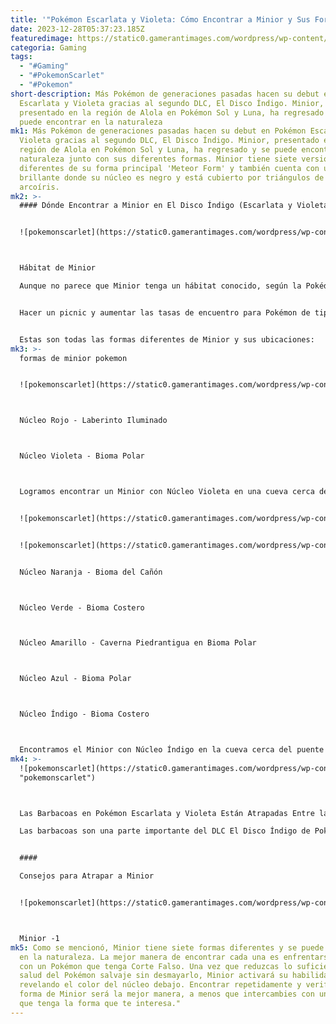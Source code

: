 ```yaml
---
title: '"Pokémon Escarlata y Violeta: Cómo Encontrar a Minior y Sus Formas"'
date: 2023-12-28T05:37:23.185Z
featuredimage: https://static0.gamerantimages.com/wordpress/wp-content/uploads/2023/12/fi-minior.jpg?q=50&fit=contain&w=1140&h=&dpr=1.5
categoria: Gaming
tags:
  - "#Gaming"
  - "#PokemonScarlet"
  - "#Pokemon"
short-description: Más Pokémon de generaciones pasadas hacen su debut en Pokémon
  Escarlata y Violeta gracias al segundo DLC, El Disco Índigo. Minior,
  presentado en la región de Alola en Pokémon Sol y Luna, ha regresado y se
  puede encontrar en la naturaleza
mk1: Más Pokémon de generaciones pasadas hacen su debut en Pokémon Escarlata y
  Violeta gracias al segundo DLC, El Disco Índigo. Minior, presentado en la
  región de Alola en Pokémon Sol y Luna, ha regresado y se puede encontrar en la
  naturaleza junto con sus diferentes formas. Minior tiene siete versiones
  diferentes de su forma principal 'Meteor Form' y también cuenta con una forma
  brillante donde su núcleo es negro y está cubierto por triángulos de colores
  arcoíris.
mk2: >-
  #### Dónde Encontrar a Minior en El Disco Índigo (Escarlata y Violeta)


  ![pokemonscarlet](https://static0.gamerantimages.com/wordpress/wp-content/uploads/2023/12/minior-habitat.jpeg?q=50&fit=crop&w=1500&dpr=1.5 "pokemonscarlet")



  Hábitat de Minior

  Aunque no parece que Minior tenga un hábitat conocido, según la Pokédex del juego, aún se puede encontrar en varias ubicaciones diferentes. Cada una de sus formas se encuentra en lugares diferentes, sin embargo.


  Hacer un picnic y aumentar las tasas de encuentro para Pokémon de tipo Roca hará que aparezcan aún más Miniors. Para obtener ayuda sobre los ingredientes necesarios, consulta esta guía sobre sándwiches en Pokémon Escarlata y Violeta.


  Estas son todas las formas diferentes de Minior y sus ubicaciones:
mk3: >-
  formas de minior pokemon


  ![pokemonscarlet](https://static0.gamerantimages.com/wordpress/wp-content/uploads/2023/12/pokemon-minior-forms.jpg?q=50&fit=crop&w=1500&dpr=1.5 "pokemonscarlet")



  Núcleo Rojo - Laberinto Iluminado



  Núcleo Violeta - Bioma Polar



  Logramos encontrar un Minior con Núcleo Violeta en una cueva cerca del Aula al Aire Libre Polar 2. Salta desde el punto de viaje rápido y mira hacia el este/sureste. Verás la cueva si te das la vuelta y miras hacia donde está el aula.


  ![pokemonscarlet](https://static0.gamerantimages.com/wordpress/wp-content/uploads/2023/12/minior-violet-form-location-cave.jpg?q=50&fit=contain&w=750&h=415&dpr=1.5 "pokemonscarlet")


  ![pokemonscarlet](https://static0.gamerantimages.com/wordpress/wp-content/uploads/2023/12/minior-violet-form.jpg?q=50&fit=contain&w=750&h=415&dpr=1.5 "pokemonscarlet")


  Núcleo Naranja - Bioma del Cañón



  Núcleo Verde - Bioma Costero



  Núcleo Amarillo - Caverna Piedrantigua en Bioma Polar



  Núcleo Azul - Bioma Polar



  Núcleo Índigo - Bioma Costero



  Encontramos el Minior con Núcleo Índigo en la cueva cerca del puente noreste en el Bioma Costero. Tenemos capturas de pantalla a continuación de su ubicación.
mk4: >-
  ![pokemonscarlet](https://static0.gamerantimages.com/wordpress/wp-content/uploads/2023/12/img_4966.jpg?q=50&fit=contain&w=750&h=415&dpr=1.5
  "pokemonscarlet")



  Las Barbacoas en Pokémon Escarlata y Violeta Están Atrapadas Entre la Espada y la Pared

  Las barbacoas son una parte importante del DLC El Disco Índigo de Pokémon Escarlata y Violeta, pero estas misiones secundarias terminan siendo más problemas de lo que valen para muchos.


  #### 

  Consejos para Atrapar a Minior


  ![pokemonscarlet](https://static0.gamerantimages.com/wordpress/wp-content/uploads/2023/12/minior-1.jpeg?q=50&fit=crop&w=1500&dpr=1.5 "pokemonscarlet")



  Minior -1
mk5: Como se mencionó, Minior tiene siete formas diferentes y se puede encontrar
  en la naturaleza. La mejor manera de encontrar cada una es enfrentarse a ellas
  con un Pokémon que tenga Corte Falso. Una vez que reduzcas lo suficiente la
  salud del Pokémon salvaje sin desmayarlo, Minior activará su habilidad,
  revelando el color del núcleo debajo. Encontrar repetidamente y verificar la
  forma de Minior será la mejor manera, a menos que intercambies con un amigo
  que tenga la forma que te interesa."
---
```

